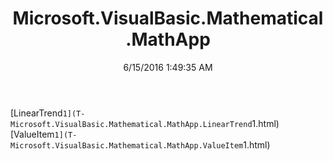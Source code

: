 ﻿---
title: Microsoft.VisualBasic.Mathematical.MathApp
date: 6/15/2016 1:49:35 AM
---

[LinearTrend`1](T-Microsoft.VisualBasic.Mathematical.MathApp.LinearTrend`1.html)
[ValueItem`1](T-Microsoft.VisualBasic.Mathematical.MathApp.ValueItem`1.html)
